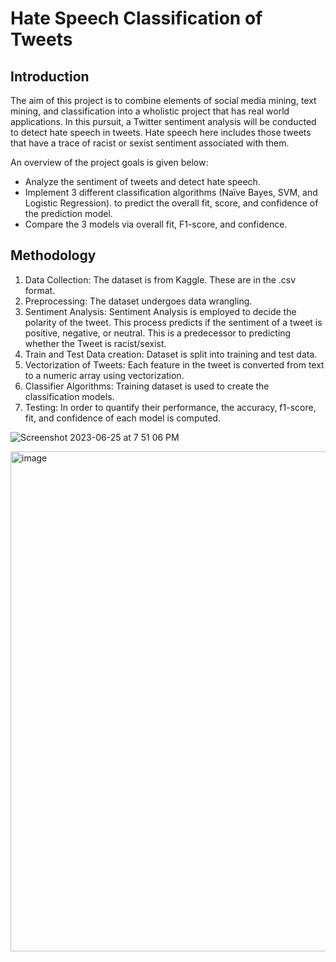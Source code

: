 <h1>Hate Speech Classification of Tweets</h1>

<h2>Introduction</h2>

The aim of this project is to combine elements of social media mining, text mining, and classification into a wholistic project that has real world applications. In this pursuit, a Twitter sentiment analysis will be conducted to detect hate speech in tweets. Hate speech here includes those tweets that have a trace of racist or sexist sentiment associated with them.

An overview of the project goals is given below:
<ul>
  <li>Analyze the sentiment of tweets and detect hate speech.</li>
  <li>Implement 3 different classification algorithms (Naïve Bayes, SVM, and Logistic Regression). to predict the overall fit, score, and confidence of the prediction model.</li>
  <li>Compare the 3 models via overall fit, F1-score, and confidence.</li>
</ul>

<h2>Methodology</h2>

<ol>
  <li>Data Collection: The dataset is from Kaggle. These are in the .csv format.</li>
  <li>Preprocessing: The dataset undergoes data wrangling.</li>
  <li>Sentiment Analysis: Sentiment Analysis is employed to decide the polarity of the tweet. This process predicts if the sentiment of a tweet is positive, negative, or neutral. This is a predecessor to predicting whether the Tweet is racist/sexist.</li>
  <li>Train and Test Data creation: Dataset is split into training and test data.</li>
  <li>Vectorization of Tweets: Each feature in the tweet is converted from text to a numeric array using vectorization.</li>
  <li>Classifier Algorithms: Training dataset is used to create the classification models.</li>
  <li>Testing: In order to quantify their performance, the accuracy, f1-score, fit, and confidence of each model is computed.</li>
</ol>

![Screenshot 2023-06-25 at 7 51 06 PM](https://github.com/VivianHenry/Hate-Speech-Classification-of-Tweets/assets/67223688/a6e6852a-5fb9-4c7b-869a-05a144778090)

<img width="800" alt="image" src="https://github.com/VivianHenry/Hate-Speech-Classification-of-Tweets/assets/67223688/a6e6852a-5fb9-4c7b-869a-05a144778090">

